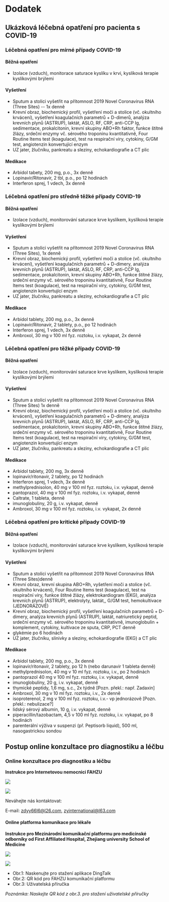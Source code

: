 # Dodatek

## Ukázková léčebná opatření pro pacienta s COVID-19

### Léčebná opatření pro mírné případy COVID-19

#### Běžná opatření

* Izolace \(vzduch\), monitorace saturace kyslíku v krvi, kyslíková terapie kyslíkovými brýlemi

#### Vyšetření

* Sputum a stolici vyšetřit na přítomnost 2019 Novel Coronavirus RNA \(Three Sites\) -- 1x denně
* Krevní obraz, biochemický profil, vyšetření moči a stolice \(vč. okultního krvácení\), vyšetření koagulačních parametrů + D-dimerů, analýza krevních plynů \(ASTRUP\), laktát, ASLO, RF, CRP, anti-CCP Ig, sedimentace, prokalcitonin, krevní skupiny ABO+Rh faktor, funkce štítné žlázy, srdeční enzymy vč. sérového troponinu kvantitativně, Four Routine Items test \(koagulace\), test na respirační viry, cytokiny, G/GM test, angiotenzin konvertující enzym
* UZ jater, žlučníku, pankreatu a sleziny, echokardiografie a CT plic

#### Medikace

* Arbidol tabety, 200 mg, p.o., 3x denně
* Lopinavir/Ritonavir, 2 tbl, p.o., po 12 hodinách
* Interferon sprej, 1 vdech, 3x denně

### Léčebná opatření pro středně těžké případy COVID-19

#### Běžná opatření

* Izolace \(vzduch\), monitorování saturace krve kyslíkem, kyslíková terapie kyslíkovými brýlemi

#### Vyšetření

* Sputum a stolici vyšetřit na přítomnost 2019 Novel Coronavirus RNA \(Three Sites\), 1x denně
* Krevní obraz, biochemický profil, vyšetření moči a stolice \(vč. okultního krvácení\), vyšetření koagulačních parametrů + D-dimery, analýza krevních plynů \(ASTRUP\), laktát, ASLO, RF, CRP, anti-CCP Ig, sedimentace, prokalcitonin, krevní skupiny ABO+Rh, funkce štítné žlázy, srdeční enzymy vč. sérového troponinu kvantitativně, Four Routine Items test \(koagulace\), test na respirační viry, cytokiny, G/GM test, angiotenzin konvertující enzym
* UZ jater, žlučníku, pankreatu a sleziny, echokardiografie a CT plic

#### Medikace

* Arbidol tablety, 200 mg, p.o., 3x denně
* Lopinavir/Ritonavir, 2 tablety, p.o., po 12 hodinách
* Interferon sprej, 1 vdech, 3x denně
* Ambroxol, 30 mg v 100 ml fyz. roztoku, i.v. vykapat, 2x denně

### Léčebná opatření pro těžké případy COVID-19

#### Běžná opatření

* Izolace \(vzduch\), monitorování saturace krve kyslíkem, kyslíková terapie kyslíkovými brýlemi

#### Vyšetření

* Sputum a stolici vyšetřit na přítomnost 2019 Novel Coronavirus RNA \(Three Sites\) 1x denně
* Krevní obraz, biochemický profil, vyšetření moči a stolice \(vč. okultního krvácení\), vyšetření koagulačních parametrů + D-dimery, analýza krevních plynů \(ASTRUP\), laktát, ASLO, RF, CRP, anti-CCP Ig, sedimentace, prokalcitonin, krevní skupiny ABO+Rh, funkce štítné žlázy, srdeční enzymy vč. sérového troponinu kvantitativně, Four Routine Items test \(koagulace\), test na respirační viry, cytokiny, G/GM test, angiotenzin konvertující enzym
* UZ jater, žlučníku, pankreatu a sleziny, echokardiografie a CT plic

#### Medikace

* Arbidol tablety, 200 mg, 3x denně
* lopinavir/ritonavir, 2 tablety, po 12 hodinách
* Interferon sprej, 1 vdech, 3x denně
* methylprednisolon, 40 mg v 100 ml fyz. roztoku, i.v. vykapat, denně
* pantoprazol, 40 mg v 100 ml fyz. roztoku, i.v. vykapat, denně
* Caltrate, 1 tableta, denně
* imunoglobuliny, 20 g, i.v. vykapat, denně
* Ambroxol, 30 mg v 100 ml fyz. roztoku, i.v. vykapat, 2x denně

### Léčebná opatření pro kritické případy COVID-19

#### Běžná opatření

* Izolace \(vzduch\), monitorování saturace krve kyslíkem, kyslíková terapie kyslíkovými brýlemi

#### Vyšetření

* Sputum a stolici vyšetřit na přítomnost 2019 Novel Coronavirus RNA \(Three Sites\)denně
* Krevní obraz, krevní skupina ABO+Rh, vyšetření moči a stolice \(vč. okultního krvácení\), Four Routine Items test \(koagulace\), test na respirační viry, funkce štítné žlázy, elektrokardiogram \(EKG\), analýza krevních plynů \(ASTRUP\), elektrolyty, laktát,, G/GM test, hemokultivace \(JEDNORÁZOVĚ\)
* Krevní obraz, biochemický profil, vyšetření koagulačních parametrů + D-dimery, analýza krevních plynů \(ASTRUP\), laktát, natriuretický peptid, srdeční enzymy vč. sérového troponinu kvantitativně, imunoglobulin + komplement, cytokiny, kultivace ze sputa, CRP, PCT denně
* glykémie po 6 hodinách
* UZ jater, žlučníku, slinivky a sleziny, echokardiografie \(EKG\) a CT plic

#### Medikace

* Arbidol tablety, 200 mg, p.o., 3x denně
* lopinavir/ritonavir, 2 tablety, po 12 h \(nebo darunavir 1 tableta denně\)
* methylprednisolon, 40 mg v 10 ml fyz. roztoku, i.v., po 2 hodinách
* pantoprazol 40 mg v 100 ml fyz. roztoku, i.v. vykapat, denně
* imunoglobuliny, 20 g, i.v. vykapat, denně
* thymické peptidy, 1,6 mg, s.c., 2x týdně \[Pozn. překl.: např. Zadaxin\]
* Ambroxol, 30 mg v 10 ml fyz. roztoku, i.v., 2x denně
* isoproterenol, 2 mg v 100 ml fyz. roztoku, i.v.- vp jednorázově \[Pozn. překl.: nebulizace?\]
* lidský sérový albumin, 10 g, i.v. vykapat, denně
* piperacillin/tazobactam, 4,5 v 100 ml fyz. roztoku, i.v. vykapat, po 8 hodinách
* parenterální výživa v suspenzi \(př. Peptisorb liquid\), 500 ml, nasogastrickou sondou

## Postup online konzultace pro diagnostiku a léčbu

### Online konzultace pro diagnostiku a léčbu

**Instrukce pro Internetovou nemocnici FAHZU**

![](../.gitbook/assets/image22.png)

![](../.gitbook/assets/image11.png)

Neváhejte nás kontaktovat:

E-mail: zdyy66l6@l26.com, zyinternational@l63.com

#### Online platforma komunikace pro lékaře

**Instrukce pro Mezinárodní komunikační platformu pro medicínské odborníky od First Affiliated Hospital, Zhejiang university School of Medicine**

![](../.gitbook/assets/image16.png)

![](../.gitbook/assets/image10.png)

* Obr.1: Naskenujte pro stažení aplikace DingTalk
* Obr.2: QR kód pro FAHZU komunikační platformu
* Obr.3: Uživatelská příručka

_Poznámka: Naskejte QR kód z obr.3. pro stažení uživatelské příručky_

